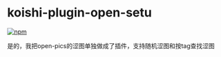 # koishi-plugin-open-setu

[![npm](https://img.shields.io/npm/v/koishi-plugin-open-setu?style=flat-square)](https://www.npmjs.com/package/koishi-plugin-open-setu)

是的，我把open-pics的涩图单独做成了插件，支持随机涩图和按tag查找涩图
